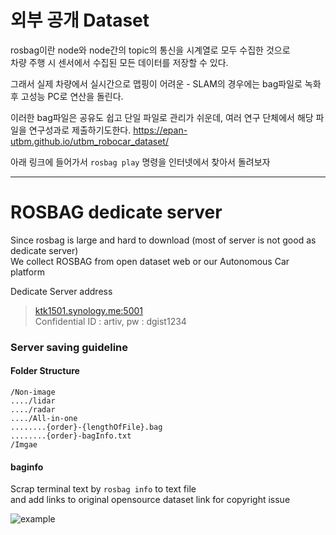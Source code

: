 # 외부 공개 Dataset
rosbag이란 node와 node간의 topic의 통신을 시계열로 모두 수집한 것으로   
차량 주행 시 센서에서 수집된 모든 데이터를 저장할 수 있다.

그래서 실제 차량에서 실시간으로 맵핑이 어려운 - SLAM의 경우에는 bag파일로 녹화 후 고성능 PC로 연산을 돌린다.

이러한 bag파일은 공유도 쉽고 단일 파일로 관리가 쉬운데, 여러 연구 단체에서 해당 파일을 연구성과로 제출하기도한다.
https://epan-utbm.github.io/utbm_robocar_dataset/

아래 링크에 들어가서 `rosbag play` 명령을 인터넷에서 찾아서 돌려보자

---
# ROSBAG dedicate server

Since rosbag is large and hard to download (most of server is not good as dedicate server)   
We collect ROSBAG from open dataset web or our Autonomous Car platform

Dedicate Server address
> [ktk1501.synology.me:5001](http://ktk1501.synology.me:5001)   
> Confidential ID : artiv, pw : dgist1234

### Server saving guideline

#### Folder Structure
```
/Non-image
..../lidar
..../radar
..../All-in-one
........{order}-{lengthOfFile}.bag
........{order}-bagInfo.txt
/Imgae
```

#### baginfo
Scrap terminal text by `rosbag info` to text file   
and add links to original opensource dataset link for copyright issue


![example](https://i.imgur.com/ArmzfZ6.png)

